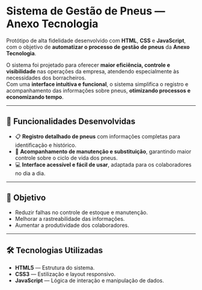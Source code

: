 # Sistema de Gestão de Pneus — Anexo Tecnologia

Protótipo de alta fidelidade desenvolvido com **HTML**, **CSS** e **JavaScript**, com o objetivo de **automatizar o processo de gestão de pneus** da **Anexo Tecnologia**.

O sistema foi projetado para oferecer **maior eficiência, controle e visibilidade** nas operações da empresa, atendendo especialmente às necessidades dos borracheiros.  
Com uma **interface intuitiva e funcional**, o sistema simplifica o registro e acompanhamento das informações sobre pneus, **otimizando processos e economizando tempo**.

---

## 📌 Funcionalidades Desenvolvidas
- 📋 **Registro detalhado de pneus** com informações completas para identificação e histórico.
- 🔄 **Acompanhamento de manutenção e substituição**, garantindo maior controle sobre o ciclo de vida dos pneus.
- 💻 **Interface acessível e fácil de usar**, adaptada para os colaboradores no dia a dia.

---

## 🎯 Objetivo
- Reduzir falhas no controle de estoque e manutenção.
- Melhorar a rastreabilidade das informações.
- Aumentar a produtividade dos colaboradores.

---

## 🛠 Tecnologias Utilizadas
- **HTML5** — Estrutura do sistema.
- **CSS3** — Estilização e layout responsivo.
- **JavaScript** — Lógica de interação e manipulação de dados.


